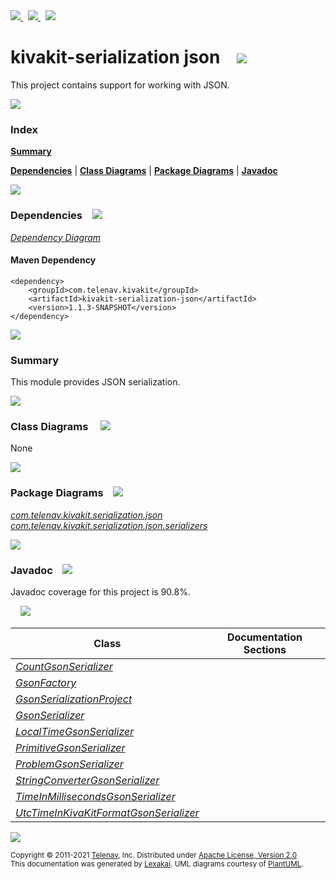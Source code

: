 [//]: # (start-user-text)

<a href="https://www.kivakit.org">
<img src="https://www.kivakit.org/images/web-32.png" srcset="https://www.kivakit.org/images/web-32-2x.png 2x"/>
</a>
&nbsp;
<a href="https://twitter.com/openkivakit">
<img src="https://www.kivakit.org/images/twitter-32.png" srcset="https://www.kivakit.org/images/twitter-32-2x.png 2x"/>
</a>
&nbsp;
<a href="https://kivakit.zulipchat.com">
<img src="https://www.kivakit.org/images/zulip-32.png" srcset="https://www.kivakit.org/images/zulip-32-2x.png 2x"/>
</a>

[//]: # (end-user-text)

# kivakit-serialization json &nbsp;&nbsp; <img src="https://www.kivakit.org/images/communicate-32.png" srcset="https://www.kivakit.org/images/communicate-32-2x.png 2x"/>

This project contains support for working with JSON.

<img src="https://www.kivakit.org/images/horizontal-line-512.png" srcset="https://www.kivakit.org/images/horizontal-line-512-2x.png 2x"/>

### Index

[**Summary**](#summary)  

[**Dependencies**](#dependencies) | [**Class Diagrams**](#class-diagrams) | [**Package Diagrams**](#package-diagrams) | [**Javadoc**](#javadoc)

<img src="https://www.kivakit.org/images/horizontal-line-512.png" srcset="https://www.kivakit.org/images/horizontal-line-512-2x.png 2x"/>

### Dependencies <a name="dependencies"></a> &nbsp;&nbsp; <img src="https://www.kivakit.org/images/dependencies-32.png" srcset="https://www.kivakit.org/images/dependencies-32-2x.png 2x"/>

[*Dependency Diagram*](https://www.kivakit.org/1.1.3-SNAPSHOT/lexakai/kivakit/kivakit-serialization/json/documentation/diagrams/dependencies.svg)

#### Maven Dependency

    <dependency>
        <groupId>com.telenav.kivakit</groupId>
        <artifactId>kivakit-serialization-json</artifactId>
        <version>1.1.3-SNAPSHOT</version>
    </dependency>

<img src="https://www.kivakit.org/images/horizontal-line-128.png" srcset="https://www.kivakit.org/images/horizontal-line-128-2x.png 2x"/>

[//]: # (start-user-text)

### Summary <a name = "summary"></a>

This module provides JSON serialization.

[//]: # (end-user-text)

<img src="https://www.kivakit.org/images/horizontal-line-128.png" srcset="https://www.kivakit.org/images/horizontal-line-128-2x.png 2x"/>

### Class Diagrams <a name="class-diagrams"></a> &nbsp; &nbsp; <img src="https://www.kivakit.org/images/diagram-40.png" srcset="https://www.kivakit.org/images/diagram-40-2x.png 2x"/>

None

<img src="https://www.kivakit.org/images/horizontal-line-128.png" srcset="https://www.kivakit.org/images/horizontal-line-128-2x.png 2x"/>

### Package Diagrams <a name="package-diagrams"></a> &nbsp;&nbsp; <img src="https://www.kivakit.org/images/box-32.png" srcset="https://www.kivakit.org/images/box-32-2x.png 2x"/>

[*com.telenav.kivakit.serialization.json*](https://www.kivakit.org/1.1.3-SNAPSHOT/lexakai/kivakit/kivakit-serialization/json/documentation/diagrams/com.telenav.kivakit.serialization.json.svg)  
[*com.telenav.kivakit.serialization.json.serializers*](https://www.kivakit.org/1.1.3-SNAPSHOT/lexakai/kivakit/kivakit-serialization/json/documentation/diagrams/com.telenav.kivakit.serialization.json.serializers.svg)

<img src="https://www.kivakit.org/images/horizontal-line-128.png" srcset="https://www.kivakit.org/images/horizontal-line-128-2x.png 2x"/>

### Javadoc <a name="javadoc"></a> &nbsp;&nbsp; <img src="https://www.kivakit.org/images/books-32.png" srcset="https://www.kivakit.org/images/books-32-2x.png 2x"/>

Javadoc coverage for this project is 90.8%.  
  
&nbsp; &nbsp; <img src="https://www.kivakit.org/images/meter-90-96.png" srcset="https://www.kivakit.org/images/meter-90-96-2x.png 2x"/>




| Class | Documentation Sections |
|---|---|
| [*CountGsonSerializer*](https://www.kivakit.org/1.1.3-SNAPSHOT/javadoc/kivakit/kivakit.serialization.json/com/telenav/kivakit/serialization/json/serializers/CountGsonSerializer.html) |  |  
| [*GsonFactory*](https://www.kivakit.org/1.1.3-SNAPSHOT/javadoc/kivakit/kivakit.serialization.json/com/telenav/kivakit/serialization/json/GsonFactory.html) |  |  
| [*GsonSerializationProject*](https://www.kivakit.org/1.1.3-SNAPSHOT/javadoc/kivakit/kivakit.serialization.json/com/telenav/kivakit/serialization/json/GsonSerializationProject.html) |  |  
| [*GsonSerializer*](https://www.kivakit.org/1.1.3-SNAPSHOT/javadoc/kivakit/kivakit.serialization.json/com/telenav/kivakit/serialization/json/GsonSerializer.html) |  |  
| [*LocalTimeGsonSerializer*](https://www.kivakit.org/1.1.3-SNAPSHOT/javadoc/kivakit/kivakit.serialization.json/com/telenav/kivakit/serialization/json/serializers/LocalTimeGsonSerializer.html) |  |  
| [*PrimitiveGsonSerializer*](https://www.kivakit.org/1.1.3-SNAPSHOT/javadoc/kivakit/kivakit.serialization.json/com/telenav/kivakit/serialization/json/PrimitiveGsonSerializer.html) |  |  
| [*ProblemGsonSerializer*](https://www.kivakit.org/1.1.3-SNAPSHOT/javadoc/kivakit/kivakit.serialization.json/com/telenav/kivakit/serialization/json/serializers/ProblemGsonSerializer.html) |  |  
| [*StringConverterGsonSerializer*](https://www.kivakit.org/1.1.3-SNAPSHOT/javadoc/kivakit/kivakit.serialization.json/com/telenav/kivakit/serialization/json/StringConverterGsonSerializer.html) |  |  
| [*TimeInMillisecondsGsonSerializer*](https://www.kivakit.org/1.1.3-SNAPSHOT/javadoc/kivakit/kivakit.serialization.json/com/telenav/kivakit/serialization/json/serializers/TimeInMillisecondsGsonSerializer.html) |  |  
| [*UtcTimeInKivaKitFormatGsonSerializer*](https://www.kivakit.org/1.1.3-SNAPSHOT/javadoc/kivakit/kivakit.serialization.json/com/telenav/kivakit/serialization/json/serializers/UtcTimeInKivaKitFormatGsonSerializer.html) |  |  

[//]: # (start-user-text)



[//]: # (end-user-text)

<img src="https://www.kivakit.org/images/horizontal-line-512.png" srcset="https://www.kivakit.org/images/horizontal-line-512-2x.png 2x"/>

<sub>Copyright &#169; 2011-2021 [Telenav](https://telenav.com), Inc. Distributed under [Apache License, Version 2.0](LICENSE)</sub>  
<sub>This documentation was generated by [Lexakai](https://lexakai.org). UML diagrams courtesy of [PlantUML](https://plantuml.com).</sub>


